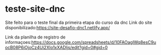 # teste-site-dnc
Site feito para o teste final da primeira etapa do curso da dnc
Link do site disponibilizado:https://site-desafio-dnc1.netlify.app/


Link da planilha de registro de informaçoes:https://docs.google.com/spreadsheets/d/10FAOagIWq8esC9uocB08P6iOjoCz4Ui2XIo1xXADljs/edit?gid=0#gid=0

